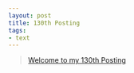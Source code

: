 ```yaml
---
layout: post
title: 130th Posting
tags: 
- text
---
```


> [Welcome to my 130th Posting](https://janghan-kor.tistory.com/640)

